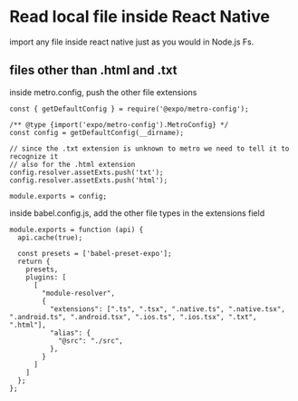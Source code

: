 # Read local file inside React Native
import any file inside react native just as you would in Node.js Fs. 

## files other than .html and .txt

inside metro.config, push the other file extensions
```
const { getDefaultConfig } = require('@expo/metro-config');

/** @type {import('expo/metro-config').MetroConfig} */
const config = getDefaultConfig(__dirname);

// since the .txt extension is unknown to metro we need to tell it to recognize it
// also for the .html extension
config.resolver.assetExts.push('txt');
config.resolver.assetExts.push('html');

module.exports = config;
```


inside babel.config.js, add the other file types in the extensions field
```
module.exports = function (api) {
  api.cache(true);

  const presets = ['babel-preset-expo'];
  return {
    presets,
    plugins: [
      [
        "module-resolver",
        {
          "extensions": [".ts", ".tsx", ".native.ts", ".native.tsx", ".android.ts", ".android.tsx", ".ios.ts", ".ios.tsx", ".txt", ".html"],
          "alias": {
            "@src": "./src",
          },
        }
      ]
    ]
  };
};

```
